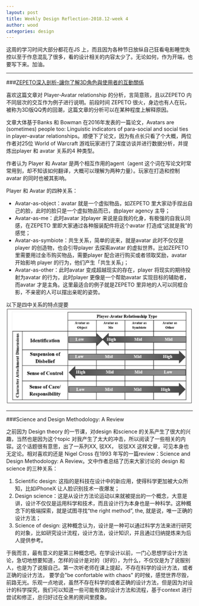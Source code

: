 ```yaml
---
layout: post
title: Weekly Design Reflection-2018.12-week 4
author: wood
categories: design
---
```



这周的学习时间大部分都花在JS 上，而且因为各种节日放纵自己狂看电影睡觉失控以至于作息混乱了很多，看的设计相关的内容太少了。无论如何，作为开端，也要写下来。加油。

------

###[ZEPETO深入剖析-讓你了解3D角色與使用者的互動關係](https://www.appcoda.com.tw/zepeto/)

喜欢这篇文章对 Player-Avatar relationship 的分析，言简意赅，且以ZEPETO 内不同层次的交互作为例子进行说明。前段时间 ZEPETO 很火，身边也有人在玩，被称为3D版QQ秀的回潮，这篇文章的分析可以在某种程度上解释原因。

文章大体基于Banks 和 Bowman 在2016年发表的一篇论文，Avatars are (sometimes) people too: Linguistic indicators of para-social and social ties in player–avatar relationships。顺便下了论文，因为有点长只看了个大概，两位作者对25位 World of Warcraft 游戏玩家进行了深度访谈并进行数据分析，并提炼出player 和 avatar 关系的4 种类型。

作者认为 Player 和 Avatar 是两个相互作用的agent（agent 这个词在写论文时常常用到，却不知该如何翻译，大概可以理解为两种力量）。玩家在打造和控制avatar 的同时也被其影响。

Player 和 Avatar 的四种关系：

- Avatar-as-object：avatar 就是一个虚拟物品，如ZEPETO 里大家动手捏出自己的脸，此时的脸只是一个虚拟物品而已，由player agency 主导；
- Avatar-as-me：此时avatar 对player 来说是自我的化身，有极强的自我认同感，在ZEPETO 里即大家通过各种服装配件将这个avatar 打造成“这就是我”的感觉；
- Avatar-as-symbiote：共生关系，简单的说来，就是avatar 此时不仅仅是player 的创造物，也会引导player 去探索avatar 的虚拟世界。比如ZEPETO 里需要用过金币购买物品，需要player 配合进行购买或者领取奖励，avatar 开始影响 player 的行为，他们产生「共生关系」；
- Avatar-as-other：此时avatar 变成超越现实的存在，player 将现实的期待投射为avatar 的行为，此时player 更像是一个帮助avatar 实现目标的辅助者，而avatar 才是主角。这里最适合的例子就是ZEPETO 里异地的人可以同框合影，不亲密的人可以摆出亲昵的姿势。

以下是四中关系的特点提要
<img src="/assets/2018-12-30-Weekly_Design_Reflection_player_avatar.jpg">

------
###Science and Design Methodology: A Review

之前因为 Design theory 的一节课，对design 和science 的关系产生了很大的兴趣，当然也是因为这个topic 对我产生了太大的冲击，所以阅读了一些相关的内容。这个话题很有意思，出了一系列XX, 驳XX， 驳驳XX 这样文章，可见本身也无定论。相对喜欢的还是 Nigel Cross 在1993 年写的一篇review：Science and Design Methodology: A Review。文中作者总结了历来大家讨论的 design 和science 的三种关系：

1. Scientific design: 这指的是科技在设计中的新应用，使得科学更加被大众所知，比如iPhoneX 让人脸识别技术一夜爆发；
2. Design science：这是从设计方法论运动以来就被提出的一个概念，大意是讲，设计不仅仅是运用科学和技术，而且设计行为本身也是一种科学。这种概念下的极端探索，就是试图寻找“the right method”, the, 就是说，唯一正确的设计方法；
3. Science of design: 这种概念认为，设计是一种可以通过科学方法来进行研究的对象，比如研究设计流程，设计方法，设计知识，并且通过归纳提炼来为后人提供参考。

于我而言，最有意义的是第三种概念吧。在学设计以前，一门心思想学设计方法论，急切地想要知道，怎样的设计是对的（好的），为什么，不仅仅是为了说服别人，也是为了说服自己。第一次听老师在课上提起，不存在科学的设计方法，或者正确的设计方法， 要学会"be confortable with chaos" 的时候，感觉世界尽毁，前路无光。乐观一点地说，虽然不存在科学的或者正确的设计方法，但是因为对设计的科学探究，我们可以知道一些可能有效的设计方法和流程，基于context 进行尝试和修正，总归好过在全黑的房间里摸象。

